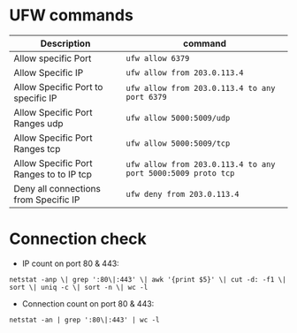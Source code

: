 # UFW commands



| Description | command  |
| ------------ | ------------ |
| Allow specific Port | `ufw allow 6379`  |
| Allow Specific IP | `ufw allow from 203.0.113.4`|
| Allow Specific Port to specific IP | `ufw allow from 203.0.113.4 to any port 6379`|
| Allow Specific Port Ranges udp | `ufw allow 5000:5009/udp`  |
| Allow Specific Port Ranges tcp | `ufw allow 5000:5009/tcp`  |
| Allow Specific Port Ranges to to IP tcp | `ufw allow from 203.0.113.4 to any port 5000:5009 proto tcp`  |
| Deny all connections from Specific IP | `ufw deny from 203.0.113.4`  |



# Connection check

- IP count on port 80 & 443:

`netstat -anp \| grep ':80\|:443' \| awk '{print $5}' \| cut -d: -f1 \| sort \| uniq -c \| sort -n \| wc -l`

- Connection count on port 80 & 443:

`netstat -an | grep ':80\|:443' | wc -l`
